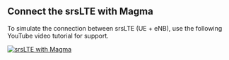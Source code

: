 ## Connect the srsLTE with Magma
To simulate the connection between srsLTE (UE + eNB), use the following YouTube video tutorial for support.

[![srsLTE with Magma](../../docs/diagrams/srsLTE_and_Magma_v1.6_simulation.drawio.png)](https://youtu.be/ve2jKymE-pI)
